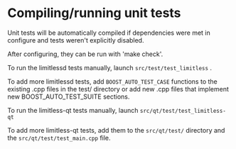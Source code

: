 # Compiling/running unit tests

Unit tests will be automatically compiled if dependencies were met in configure and tests weren't explicitly disabled.

After configuring, they can be run with 'make check'.

To run the limitlessd tests manually, launch `src/test/test_limitless` .

To add more limitlessd tests, add `BOOST_AUTO_TEST_CASE` functions to the existing .cpp files in the test/ directory or add new .cpp files that implement new BOOST_AUTO_TEST_SUITE sections.

To run the limitless-qt tests manually, launch `src/qt/test/test_limitless-qt`

To add more limitless-qt tests, add them to the `src/qt/test/` directory and the `src/qt/test/test_main.cpp` file.
